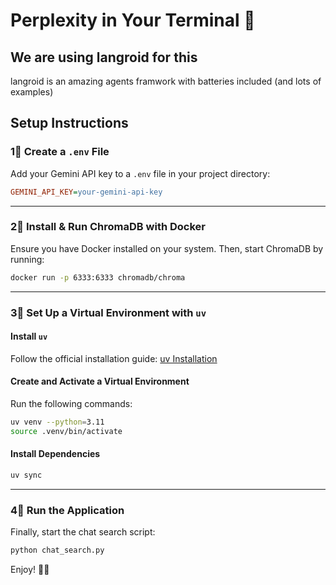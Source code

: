# **Perplexity in Your Terminal 🚀**  

## We are using langroid for this
langroid is an amazing agents framwork with batteries included (and lots of examples)

## **Setup Instructions**  

### **1⃣ Create a `.env` File**  
Add your Gemini API key to a `.env` file in your project directory:  

```ini
GEMINI_API_KEY=your-gemini-api-key
```

---

### **2⃣ Install & Run ChromaDB with Docker**  
Ensure you have Docker installed on your system. Then, start ChromaDB by running:  

```sh
docker run -p 6333:6333 chromadb/chroma
```

---

### **3⃣ Set Up a Virtual Environment with `uv`**  
#### **Install `uv`**  
Follow the official installation guide: [uv Installation](https://docs.astral.sh/uv/getting-started/installation/)  

#### **Create and Activate a Virtual Environment**  
Run the following commands:  

```sh
uv venv --python=3.11
source .venv/bin/activate
```

#### **Install Dependencies**  
```sh
uv sync
```

---

### **4⃣ Run the Application**  
Finally, start the chat search script:  

```sh
python chat_search.py
```

Enjoy! 🎉🚀


